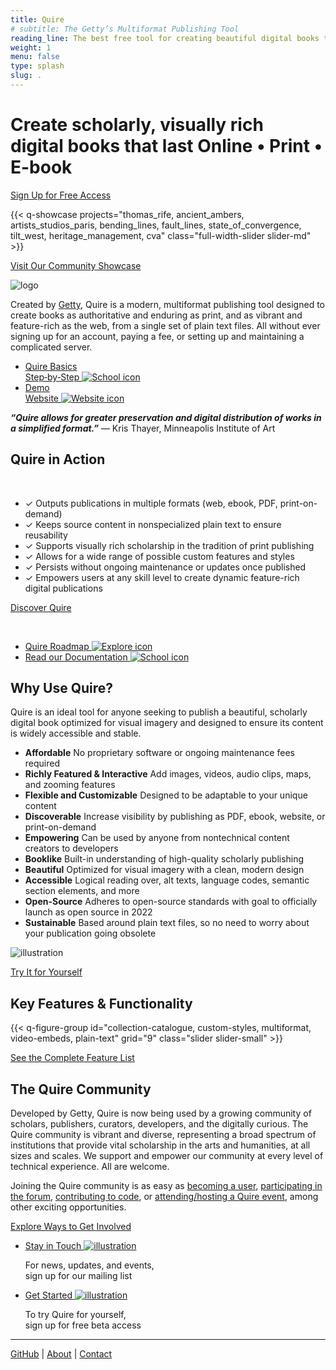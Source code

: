```yaml
---
title: Quire
# subtitle: The Getty’s Multiformat Publishing Tool
reading_line: The best free tool for creating beautiful digital books that last.
weight: 1
menu: false
type: splash
slug: .
---
```


<div class="header-quote">

# Create scholarly, visually rich <br />digital books that last <span class="sub-head">Online • Print • E-book</span>

<div class="action-button">

[Sign Up for Free Access](https://docs.google.com/forms/d/e/1FAIpQLSckvPWWyyfZJko6JTqf3slcXCV8vcCgQjAzoW4MfHEt9hDuxQ/viewform?embedded=true)

</div>

</div>

{{< q-showcase projects="thomas_rife, ancient_ambers, artists_studios_paris, bending_lines, fault_lines, state_of_convergence, tilt_west, heritage_management, cva" class="full-width-slider slider-md" >}}

<div class="action-button">

[Visit Our Community Showcase](/community/community-showcase/)

</div>

<div class="logo">

![logo](/img/quire-logo--sm.png)

</div>

Created by [Getty](https://www.getty.edu), Quire is a modern, multiformat publishing tool designed to create books as authoritative and enduring as print, and as vibrant and feature-rich as the web, from a single set of plain text files. All without ever signing up for an account, paying a fee, or setting up and maintaining a complicated server.

<div class="feature-cards">

- [Quire Basics <br />Step‑by‑Step ![School icon](/img/illustrations/undraw_book_reading_kx9s.png)](/learn/tutorial/)
- [Demo <br />Website ![Website icon](/img/illustrations/undraw_usability_testing_2xs4.png)](https://gettypubs.github.io/quire-starter/)

</div>

***“Quire allows for greater preservation and digital distribution of works in a simplified format.”*** — Kris Thayer, Minneapolis Institute of Art

## Quire in Action
<br>

<div class="feature-list">

- <span class="checkmark">✓</span> Outputs publications in multiple formats (web, ebook, PDF, print-on-demand)
- <span class="checkmark">✓</span> Keeps source content in nonspecialized plain text to ensure reusability
- <span class="checkmark">✓</span> Supports visually rich scholarship in the tradition of print publishing
- <span class="checkmark">✓</span> Allows for a wide range of possible custom features and styles
- <span class="checkmark">✓</span> Persists without ongoing maintenance or updates once published
- <span class="checkmark">✓</span> Empowers users at any skill level to create dynamic feature-rich digital publications

<div class="action-button">

[Discover Quire](/about/quire)

</div>
<br>

<div class="feature-cards">

- [Quire Roadmap ![Explore icon](/img/illustrations/roadmap_transparent.png)](/about/roadmap/)
- [Read our Documentation ![School icon](/img/illustrations/undraw_knowledge_g5gf.png)](/documentation/getting-started)

</div>

## Why Use Quire?

Quire is an ideal tool for anyone seeking to publish a beautiful, scholarly digital book optimized for visual imagery and designed to ensure its content is widely accessible and stable.

<div class="feature-list">

- **Affordable** No proprietary software or ongoing maintenance fees required
- **Richly Featured & Interactive**  Add images, videos, audio clips, maps, and zooming features
- **Flexible and Customizable** Designed to be adaptable to your unique content
- **Discoverable** Increase visibility by publishing as PDF, ebook, website, or print-on-demand
- **Empowering** Can be used by anyone from nontechnical content creators to developers
- **Booklike** Built-in understanding of high-quality scholarly publishing
- **Beautiful** Optimized for visual imagery with a clean, modern design
- **Accessible** Logical reading over, alt texts, language codes, semantic section elements, and more
- **Open-Source** Adheres to open-source standards with goal to officially launch as open source in 2022
- **Sustainable** Based around plain text files, so no need to worry about your publication going obsolete

</div>

![illustration](/img/illustrations/undraw_researching_22gp.png)

<div class="action-button">

[Try It for Yourself](https://docs.google.com/forms/d/e/1FAIpQLSckvPWWyyfZJko6JTqf3slcXCV8vcCgQjAzoW4MfHEt9hDuxQ/viewform?embedded=true)

</div>

## Key Features & Functionality

{{< q-figure-group id="collection-catalogue, custom-styles, multiformat, video-embeds, plain-text" grid="9" class="slider slider-small" >}}

<div class="action-button">

[See the Complete Feature List](/about/quire/#features--functionality)

</div>

## The Quire Community

Developed by Getty, Quire is now being used by a growing community of scholars, publishers, curators, developers, and the digitally curious. The Quire community is vibrant and diverse, representing a broad spectrum of institutions that provide vital scholarship in the arts and humanities, at all sizes and scales.  We support and empower our community at every level of technical experience. All are welcome.

Joining the Quire community is as easy as [becoming a user](https://forms.gle/m1fgZu5BHKhddMrW7), [participating in the forum](https://github.com/gettypubs/quire/discussions), [contributing to code](https://quire.netlify.app/community/contributor-guidelines/), or [attending/hosting a Quire event](https://quire.netlify.app/community/news-events/), among other exciting opportunities.  

<div class="action-button">

[Explore Ways to Get Involved](/community/join-us/)
</div>

<div class="feature-cards">

- [Stay in Touch ![illustration](/img/illustrations/undraw_newspaper_k72w.png)](#)

  For news, updates, and events, <br />sign up for our mailing list

- [Get Started ![illustration](/img/illustrations/undraw_blogging_vpvv.png)](https://docs.google.com/forms/d/e/1FAIpQLSckvPWWyyfZJko6JTqf3slcXCV8vcCgQjAzoW4MfHEt9hDuxQ/viewform?embedded=true)

  To try Quire for yourself, <br />sign up for free beta access

</div>

---

[GitHub](https://github.com/gettypubs/quire/) | [About](/about/quire/) | [Contact](mailto:edunigan@getty.edu)
